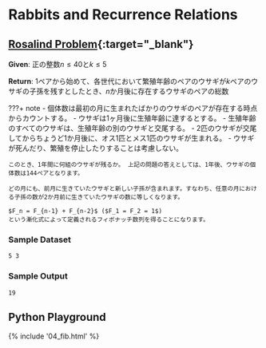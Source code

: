# Rabbits and Recurrence Relations

## [Rosalind Problem](http://rosalind.info/problems/fib/){:target="_blank"}

**Given**: 正の整数$n≤40$と$k≤5$

**Return**: 1ペアから始めて、各世代において繁殖年齢のペアのウサギが$k$ペアのウサギの子孫を残すとしたとき、$n$か月後に存在するウサギのペアの総数

???+ note
    - 個体数は最初の月に生まれたばかりのウサギのペアが存在する時点からカウントする。
    - ウサギは1ヶ月後に生殖年齢に達するとする。
    - 生殖年齢のすべてのウサギは、生殖年齢の別のウサギと交尾する。
    - 2匹のウサギが交尾してからちょうど1か月後に、オス1匹とメス1匹のウサギが生まれる。
    - ウサギが死んだり、繁殖を停止したりすることは考慮しない。

    このとき、1年間に何組のウサギが残るか。 上記の問題の答えとしては、1年後、ウサギの個体数は144ペアとなります。

    どの月にも、前月に生きていたウサギと新しい子孫が含まれます。すなわち、任意の月における子孫の数が2か月前に生きていたウサギの数に等しくなります。

    $F_n = F_{n-1} + F_{n-2}$ ($F_1 = F_2 = 1$)
    という漸化式によって定義されるフィボナッチ数列を得ることになります。 

### Sample Dataset

```
5 3
```

### Sample Output

```
19
```

## Python Playground

{% include '04_fib.html' %}
